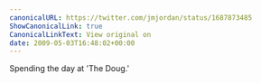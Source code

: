 ```yaml
---
canonicalURL: https://twitter.com/jmjordan/status/1687873485
ShowCanonicalLink: true
CanonicalLinkText: View original on
date: 2009-05-03T16:48:02+00:00
---
```

Spending the day at 'The Doug.'